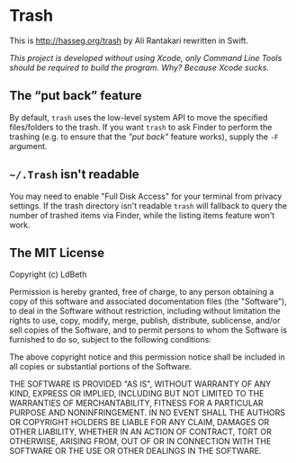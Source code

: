 # Trash

This is http://hasseg.org/trash by Ali Rantakari rewritten in Swift.

_This project is developed without using Xcode, only Command Line Tools
should be required to build the program. Why? Because Xcode sucks._

## The “put back” feature

By default, `trash` uses the low-level system API to move the specified
files/folders to the trash. If you want `trash` to ask Finder to perform the
trashing (e.g. to ensure that the _"put back"_ feature works), supply the `-F`
argument.

## `~/.Trash` isn't readable

You may need to enable "Full Disk Access" for your terminal from privacy
settings. If the trash directory isn't readable `trash` will fallback to query
the number of trashed items via Finder, while the listing items feature won't
work.

## The MIT License

Copyright (c) LdBeth

Permission is hereby granted, free of charge, to any person obtaining a copy
of this software and associated documentation files (the "Software"), to deal
in the Software without restriction, including without limitation the rights
to use, copy, modify, merge, publish, distribute, sublicense, and/or sell
copies of the Software, and to permit persons to whom the Software is
furnished to do so, subject to the following conditions:

The above copyright notice and this permission notice shall be included in
all copies or substantial portions of the Software.

THE SOFTWARE IS PROVIDED "AS IS", WITHOUT WARRANTY OF ANY KIND, EXPRESS OR
IMPLIED, INCLUDING BUT NOT LIMITED TO THE WARRANTIES OF MERCHANTABILITY,
FITNESS FOR A PARTICULAR PURPOSE AND NONINFRINGEMENT. IN NO EVENT SHALL THE
AUTHORS OR COPYRIGHT HOLDERS BE LIABLE FOR ANY CLAIM, DAMAGES OR OTHER
LIABILITY, WHETHER IN AN ACTION OF CONTRACT, TORT OR OTHERWISE, ARISING FROM,
OUT OF OR IN CONNECTION WITH THE SOFTWARE OR THE USE OR OTHER DEALINGS IN
THE SOFTWARE.
